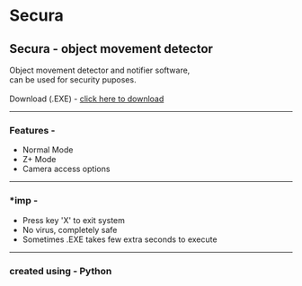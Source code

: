 # Secura

<h2>Secura - object movement detector</h2>
Object movement detector and notifier software,<br>can be used for security puposes.<br><br>
Download (.EXE) - <a href="https://google.com" target="_blank">click here to download</a>
<hr>
<h3>Features -</h3>
<ul>
  <li>Normal Mode</li>
  <li>Z+ Mode</li>
  <li>Camera access options</li>
</ul> <hr>
<h3>*imp - </h3>
<ul>
  <li>Press key 'X' to exit system</li>
  <li>No virus, completely safe</li>
  <li>Sometimes .EXE takes few extra seconds to execute</li>
</ul> <hr>
<h3>created using - Python</h3>
